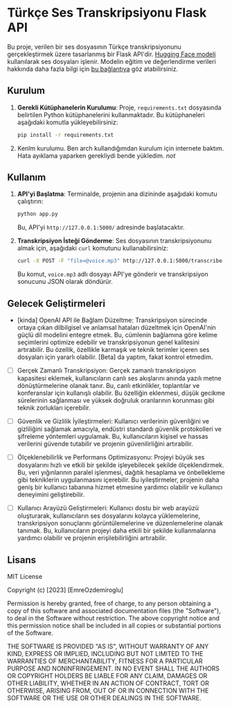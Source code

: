 # Türkçe Ses Transkripsiyonu Flask API

Bu proje, verilen bir ses dosyasının Türkçe transkripsiyonunu gerçekleştirmek üzere tasarlanmış bir Flask API'dir. [Hugging Face modeli](https://huggingface.co/mpoyraz/wav2vec2-xls-r-300m-cv8-turkish) kullanılarak ses dosyaları işlenir. Modelin eğitim ve değerlendirme verileri hakkında daha fazla bilgi için [bu bağlantıya](https://huggingface.co/mpoyraz/wav2vec2-xls-r-300m-cv8-turkish#training-and-evaluation-data) göz atabilirsiniz.

## Kurulum

1. **Gerekli Kütüphanelerin Kurulumu**: Proje, `requirements.txt` dosyasında belirtilen Python kütüphanelerini kullanmaktadır. Bu kütüphaneleri aşağıdaki komutla yükleyebilirsiniz:

   ```bash
   pip install -r requirements.txt
   ```
2. Kenlm kurulumu. Ben arch kullandığımdan kurulum için internete baktım. Hata ayıklama yaparken gerekliydi bende yükledim. *not*

## Kullanım

1. **API'yi Başlatma**: Terminalde, projenin ana dizininde aşağıdaki komutu çalıştırın:

   ```bash
   python app.py
   ```

   Bu, API'yi `http://127.0.0.1:5000/` adresinde başlatacaktır.

2. **Transkripsiyon İsteği Gönderme**: Ses dosyasının transkripsiyonunu almak için, aşağıdaki `curl` komutunu kullanabilirsiniz:

   ```bash
   curl -X POST -F "file=@voice.mp3" http://127.0.0.1:5000/transcribe
   ```

   Bu komut, `voice.mp3` adlı dosyayı API'ye gönderir ve transkripsiyon sonucunu JSON olarak döndürür.

## Gelecek Geliştirmeleri
- [kinda] OpenAI API ile Bağlam Düzeltme: Transkripsiyon sürecinde ortaya çıkan dilbilgisel ve anlamsal hataları düzeltmek için OpenAI'nin güçlü dil modelini entegre etmek. Bu, cümlenin bağlamına göre kelime seçimlerini optimize edebilir ve transkripsiyonun genel kalitesini artırabilir. Bu özellik, özellikle karmaşık ve teknik terimler içeren ses dosyaları için yararlı olabilir. [Beta] da yaptım, fakat kontrol etmedim.

- [ ] Gerçek Zamanlı Transkripsiyon: Gerçek zamanlı transkripsiyon kapasitesi eklemek, kullanıcıların canlı ses akışlarını anında yazılı metne dönüştürmelerine olanak tanır. Bu, canlı etkinlikler, toplantılar ve konferanslar için kullanışlı olabilir. Bu özelliğin eklenmesi, düşük gecikme sürelerinin sağlanması ve yüksek doğruluk oranlarının korunması gibi teknik zorlukları içerebilir.

- [ ] Güvenlik ve Gizlilik İyileştirmeleri: Kullanıcı verilerinin güvenliğini ve gizliliğini sağlamak amacıyla, endüstri standardı güvenlik protokolleri ve şifreleme yöntemleri uygulamak. Bu, kullanıcıların kişisel ve hassas verilerini güvende tutabilir ve projenin güvenilirliğini artırabilir.

- [ ] Ölçeklenebilirlik ve Performans Optimizasyonu: Projeyi büyük ses dosyalarını hızlı ve etkili bir şekilde işleyebilecek şekilde ölçeklendirmek. Bu, veri yığınlarının paralel işlenmesi, dağıtık hesaplama ve önbellekleme gibi tekniklerin uygulanmasını içerebilir. Bu iyileştirmeler, projenin daha geniş bir kullanıcı tabanına hizmet etmesine yardımcı olabilir ve kullanıcı deneyimini geliştirebilir.

- [ ] Kullanıcı Arayüzü Geliştirmeleri: Kullanıcı dostu bir web arayüzü oluşturarak, kullanıcıların ses dosyalarını kolayca yüklemelerine, transkripsiyon sonuçlarını görüntülemelerine ve düzenlemelerine olanak tanımak. Bu, kullanıcıların projeyi daha etkili bir şekilde kullanmalarına yardımcı olabilir ve projenin erişilebilirliğini artırabilir.

## Lisans

MIT License

Copyright (c) [2023] [EmreOzdemiroglu]

Permission is hereby granted, free of charge, to any person obtaining a copy of this software and associated documentation files (the "Software"), to deal in the Software without restriction. The above copyright notice and this permission notice shall be included in all copies or substantial portions of the Software.

THE SOFTWARE IS PROVIDED "AS IS", WITHOUT WARRANTY OF ANY KIND, EXPRESS OR IMPLIED, INCLUDING BUT NOT LIMITED TO THE WARRANTIES OF MERCHANTABILITY, FITNESS FOR A PARTICULAR PURPOSE AND NONINFRINGEMENT. IN NO EVENT SHALL THE AUTHORS OR COPYRIGHT HOLDERS BE LIABLE FOR ANY CLAIM, DAMAGES OR OTHER LIABILITY, WHETHER IN AN ACTION OF CONTRACT, TORT OR OTHERWISE, ARISING FROM, OUT OF OR IN CONNECTION WITH THE SOFTWARE OR THE USE OR OTHER DEALINGS IN THE SOFTWARE.

